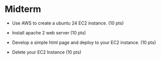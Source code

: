 # Midterm

* Use AWS to create a ubuntu 24 EC2 instance. (10 pts)

* Install apache 2 web server (10 pts)

* Develop a simple html page and deploy to your EC2 instance. (10 pts)

* Delete your EC2 Instance (10 pts)
